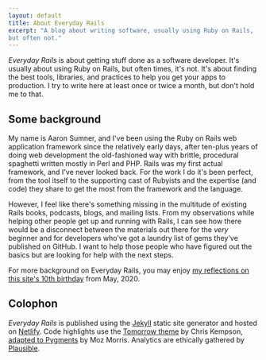```yaml
---
layout: default
title: About Everyday Rails
excerpt: "A blog about writing software, usually using Ruby on Rails,
but often not."
---
```


_Everyday Rails_ is about getting stuff done as a software developer. It's usually about using Ruby on Rails, but often times, it's not. It's about finding the best tools, libraries, and practices to help you get your apps to production. I try to write here at least once or twice a month, but don't hold me to that.

## Some background

My name is Aaron Sumner, and I've been using the Ruby on Rails web application framework since the relatively early days, after ten-plus years of doing web development the old-fashioned way with brittle, procedural spaghetti written mostly in Perl and PHP. Rails was my first actual framework, and I've never looked back. For the work I do it's been perfect, from the tool itself to the supporting cast of Rubyists and the expertise (and code) they share to get the most from the framework and the language.

However, I feel like there's something missing in the multitude of existing Rails books, podcasts, blogs, and mailing lists. From my observations while helping other people get up and running with Rails, I can see how there would be a disconnect between the materials out there for the _very_ beginner and for developers who've got a laundry list of gems they've published on GitHub. I want to help those people who have figured out the basics but are looking for help with the next steps.

For more background on Everyday Rails, you may enjoy
[my reflections on this site's 10th birthday] from May, 2020.

[my reflections on this site's 10th birthday]:/2020/05/18/everyday-rails-10th-birthday.html

## Colophon

_Everyday Rails_ is published using the [Jekyll] static site generator and hosted on [Netlify]. Code highlights use the [Tomorrow theme] by Chris Kempson, [adapted to Pygments] by Moz Morris.
Analytics are ethically gathered by [Plausible].

[Jekyll]: https://github.com/jekyll/jekyll
[Netlify]: https://www.netlify.com
[Tomorrow theme]: https://github.com/chriskempson/tomorrow-theme
[adapted to Pygments]: https://github.com/MozMorris/tomorrow-pygments
[Plausible]: https://plausible.io
